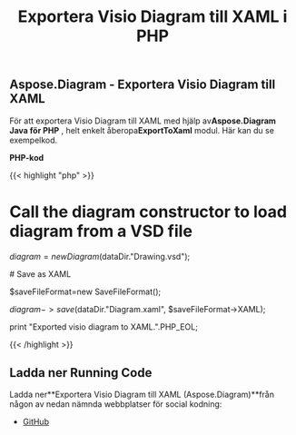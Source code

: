 ﻿---
title: Exportera Visio Diagram till XAML i PHP
type: docs
weight: 60
url: /sv/java/export-visio-diagram-to-xaml-in-php/
---
## **Aspose.Diagram - Exportera Visio Diagram till XAML**
 För att exportera Visio Diagram till XAML med hjälp av**Aspose.Diagram Java för PHP** , helt enkelt åberopa**ExportToXaml** modul. Här kan du se exempelkod.

**PHP-kod**

{{< highlight "php" >}}

 # Call the diagram constructor to load diagram from a VSD file

$diagram = new Diagram($dataDir."Drawing.vsd");

\# Save as XAML

$saveFileFormat=new SaveFileFormat();

$diagram->save($dataDir."Diagram.xaml", $saveFileFormat->XAML);

print "Exported visio diagram to XAML.".PHP_EOL;

{{< /highlight >}}
## **Ladda ner Running Code**
 Ladda ner**Exportera Visio Diagram till XAML (Aspose.Diagram)**från någon av nedan nämnda webbplatser för social kodning:

- [GitHub](https://github.com/asposediagram/Aspose.Diagram-for-Java/blob/master/Plugins/Aspose_Diagram_Java_for_PHP/src/aspose/diagram/LoadingSavingandConverting/ExportToXaml.php)
